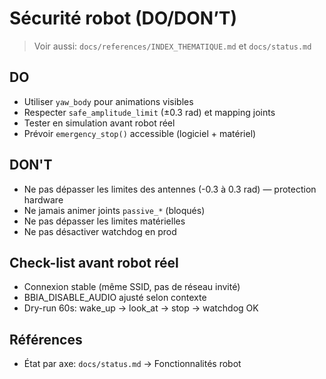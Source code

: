 # Sécurité robot (DO/DON’T)

> Voir aussi: `docs/references/INDEX_THEMATIQUE.md` et `docs/status.md`

## DO
- Utiliser `yaw_body` pour animations visibles
- Respecter `safe_amplitude_limit` (±0.3 rad) et mapping joints
- Tester en simulation avant robot réel
- Prévoir `emergency_stop()` accessible (logiciel + matériel)

## DON'T
- Ne pas dépasser les limites des antennes (-0.3 à 0.3 rad) — protection hardware
- Ne jamais animer joints `passive_*` (bloqués)
- Ne pas dépasser les limites matérielles
- Ne pas désactiver watchdog en prod

## Check-list avant robot réel
- Connexion stable (même SSID, pas de réseau invité)
- BBIA_DISABLE_AUDIO ajusté selon contexte
- Dry-run 60s: wake_up → look_at → stop → watchdog OK

## Références
- État par axe: `docs/status.md` → Fonctionnalités robot
